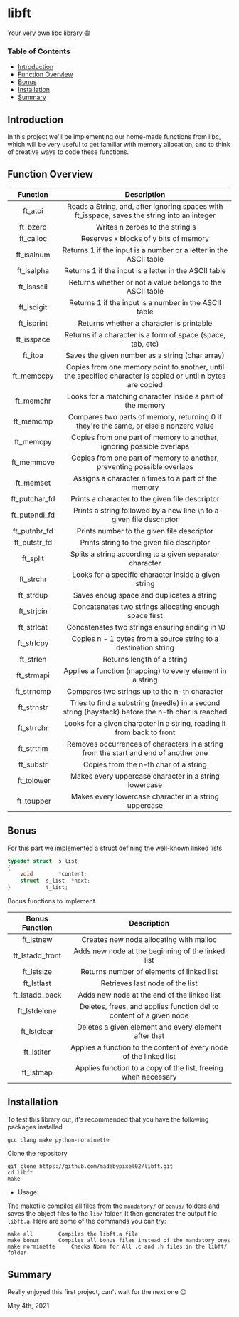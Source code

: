 # libft
Your very own libc library :smile:

### Table of Contents
* [Introduction](#introduction)
* [Function Overview](#function-overview)
* [Bonus](#bonus)
* [Installation](#installation)
* [Summary](#summary)

## Introduction
In this project we'll be implementing our home-made functions from libc, which will be very useful to get familiar with memory allocation, and to think of creative ways to code these functions.

## Function Overview

| Function | Description |
| :------: | :---------: |
| ft_atoi | Reads a String, and, after ignoring spaces with ft_isspace, saves the string into an integer |
| ft_bzero | Writes n zeroes to the string s |
| ft_calloc | Reserves x blocks of y bits of memory |
| ft_isalnum | Returns 1 if the input is a number or a letter in the ASCII table |
| ft_isalpha | Returns 1 if the input is a letter in the ASCII table |
| ft_isascii | Returns whether or not a value belongs to the ASCII table |
| ft_isdigit | Returns 1 if the input is a number in the ASCII table |
| ft_isprint | Returns whether a character is printable |
| ft_isspace | Returns if a character is a form of space (space, tab, etc) |
| ft_itoa | Saves the given number as a string (char array) |
| ft_memccpy | Copies from one memory point to another, until the specified character is copied or until n bytes are copied |
| ft_memchr | Looks for a matching character inside a part of the memory |
| ft_memcmp | Compares two parts of memory, returning 0 if they're the same, or else a nonzero value |
| ft_memcpy | Copies from one part of memory to another, ignoring possible overlaps |
| ft_memmove | Copies from one part of memory to another, preventing possible overlaps |
| ft_memset | Assigns a character n times to a part of the memory |
| ft_putchar_fd | Prints a character to the given file descriptor |
| ft_putendl_fd | Prints a string followed by a new line \n to a given file descriptor |
| ft_putnbr_fd | Prints number to the given file descriptor |
| ft_putstr_fd | Prints string to the given file descriptor |
| ft_split | Splits a string according to a given separator character |
| ft_strchr | Looks for a specific character inside a given string |
| ft_strdup | Saves enoug space and duplicates a string |
| ft_strjoin | Concatenates two strings allocating enough space first |
| ft_strlcat | Concatenates two strings ensuring ending in \0 |
| ft_strlcpy | Copies n - 1 bytes from a source string to a destination string |
| ft_strlen | Returns length of a string |
| ft_strmapi | Applies a function (mapping) to every element in a string |
| ft_strncmp | Compares two strings up to the n-th character |
| ft_strnstr | Tries to find a substring (needle) in a second string (haystack) before the n-th char is reached |
| ft_strrchr | Looks for a given character in a string, reading it from back to front |
| ft_strtrim | Removes occurrences of characters in a string from the start and end of another one |
| ft_substr | Copies from the n-th char of a string |
| ft_tolower | Makes every uppercase character in a string lowercase |
| ft_toupper | Makes every lowercase character in a string uppercase |

## Bonus
For this part we implemented a struct defining the well-known linked lists
```C
typedef	struct	s_list
{
	void		*content;
	struct	s_list	*next;
}			t_list;
```

Bonus functions to implement

| Bonus Function | Description |
| :------------: | :---------: |
| ft_lstnew | Creates new node allocating with malloc |
| ft_lstadd_front | Adds new node at the beginning of the linked list |
| ft_lstsize | Returns number of elements of linked list |
| ft_lstlast | Retrieves last node of the list |
| ft_lstadd_back | Adds new node at the end of the linked list |
| ft_lstdelone | Deletes, frees, and applies function del to content of a given node |
| ft_lstclear | Deletes a given element and every element after that |
| ft_lstiter | Applies a function to the content of every node of the linked list |
| ft_lstmap | Applies function to a copy of the list, freeing when necessary |

## Installation
To test this library out, it's recommended that you have the following packages installed
```
gcc clang make python-norminette
```

Clone the repository
```shell
git clone https://github.com/madebypixel02/libft.git
cd libft
make
```

* Usage:

The makefile compiles all files from the ``mandatory/`` or ``bonus/`` folders and saves the object files to the ``lib/`` folder. It then generates the output file ``libft.a``. Here are some of the commands you can try:

```
make all		Compiles the libft.a file
make bonus		Compiles all bonus files instead of the mandatory ones
make norminette		Checks Norm for All .c and .h files in the libft/ folder	
```

## Summary
Really enjoyed this first project, can't wait for the next one :wink:

May 4th, 2021
